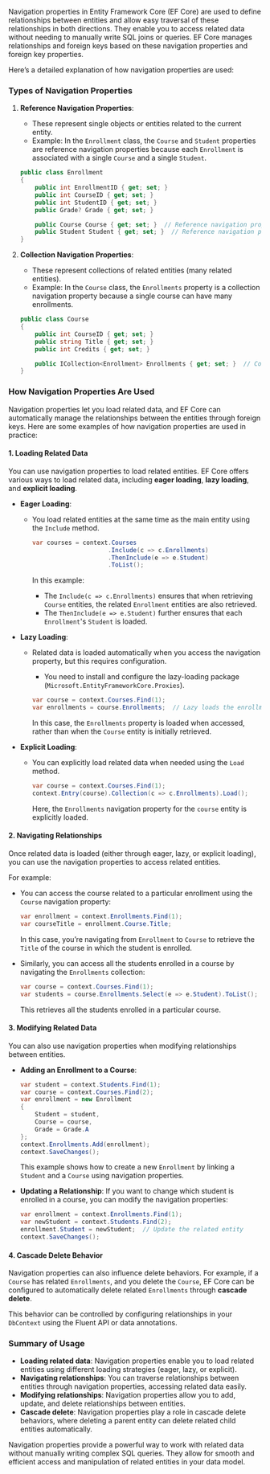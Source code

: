 Navigation properties in Entity Framework Core (EF Core) are used to define relationships between entities and allow easy traversal of these relationships in both directions. They enable you to access related data without needing to manually write SQL joins or queries. EF Core manages relationships and foreign keys based on these navigation properties and foreign key properties.

Here’s a detailed explanation of how navigation properties are used:

### Types of Navigation Properties

1. **Reference Navigation Properties**:
   - These represent single objects or entities related to the current entity. 
   - Example: In the `Enrollment` class, the `Course` and `Student` properties are reference navigation properties because each `Enrollment` is associated with a single `Course` and a single `Student`.

   ```csharp
   public class Enrollment
   {
       public int EnrollmentID { get; set; }
       public int CourseID { get; set; }
       public int StudentID { get; set; }
       public Grade? Grade { get; set; }

       public Course Course { get; set; }  // Reference navigation property
       public Student Student { get; set; }  // Reference navigation property
   }
   ```

2. **Collection Navigation Properties**:
   - These represent collections of related entities (many related entities).
   - Example: In the `Course` class, the `Enrollments` property is a collection navigation property because a single course can have many enrollments.

   ```csharp
   public class Course
   {
       public int CourseID { get; set; }
       public string Title { get; set; }
       public int Credits { get; set; }

       public ICollection<Enrollment> Enrollments { get; set; }  // Collection navigation property
   }
   ```

### How Navigation Properties Are Used

Navigation properties let you load related data, and EF Core can automatically manage the relationships between the entities through foreign keys. Here are some examples of how navigation properties are used in practice:

#### 1. **Loading Related Data**

You can use navigation properties to load related entities. EF Core offers various ways to load related data, including **eager loading**, **lazy loading**, and **explicit loading**.

- **Eager Loading**:
  - You load related entities at the same time as the main entity using the `Include` method.

    ```csharp
    var courses = context.Courses
                         .Include(c => c.Enrollments)
                         .ThenInclude(e => e.Student)
                         .ToList();
    ```

    In this example:
    - The `Include(c => c.Enrollments)` ensures that when retrieving `Course` entities, the related `Enrollment` entities are also retrieved.
    - The `ThenInclude(e => e.Student)` further ensures that each `Enrollment`'s `Student` is loaded.

- **Lazy Loading**:
  - Related data is loaded automatically when you access the navigation property, but this requires configuration.
    - You need to install and configure the lazy-loading package (`Microsoft.EntityFrameworkCore.Proxies`).
  
    ```csharp
    var course = context.Courses.Find(1);
    var enrollments = course.Enrollments;  // Lazy loads the enrollments when accessed
    ```

    In this case, the `Enrollments` property is loaded when accessed, rather than when the `Course` entity is initially retrieved.

- **Explicit Loading**:
  - You can explicitly load related data when needed using the `Load` method.

    ```csharp
    var course = context.Courses.Find(1);
    context.Entry(course).Collection(c => c.Enrollments).Load();
    ```

    Here, the `Enrollments` navigation property for the `course` entity is explicitly loaded.

#### 2. **Navigating Relationships**

Once related data is loaded (either through eager, lazy, or explicit loading), you can use the navigation properties to access related entities.

For example:
- You can access the course related to a particular enrollment using the `Course` navigation property:
  
  ```csharp
  var enrollment = context.Enrollments.Find(1);
  var courseTitle = enrollment.Course.Title;
  ```

  In this case, you’re navigating from `Enrollment` to `Course` to retrieve the `Title` of the course in which the student is enrolled.

- Similarly, you can access all the students enrolled in a course by navigating the `Enrollments` collection:

  ```csharp
  var course = context.Courses.Find(1);
  var students = course.Enrollments.Select(e => e.Student).ToList();
  ```

  This retrieves all the students enrolled in a particular course.

#### 3. **Modifying Related Data**

You can also use navigation properties when modifying relationships between entities.

- **Adding an Enrollment to a Course**:
  ```csharp
  var student = context.Students.Find(1);
  var course = context.Courses.Find(2);
  var enrollment = new Enrollment
  {
      Student = student,
      Course = course,
      Grade = Grade.A
  };
  context.Enrollments.Add(enrollment);
  context.SaveChanges();
  ```

  This example shows how to create a new `Enrollment` by linking a `Student` and a `Course` using navigation properties.

- **Updating a Relationship**:
  If you want to change which student is enrolled in a course, you can modify the navigation properties:
  ```csharp
  var enrollment = context.Enrollments.Find(1);
  var newStudent = context.Students.Find(2);
  enrollment.Student = newStudent;  // Update the related entity
  context.SaveChanges();
  ```

#### 4. **Cascade Delete Behavior**

Navigation properties can also influence delete behaviors. For example, if a `Course` has related `Enrollments`, and you delete the `Course`, EF Core can be configured to automatically delete related `Enrollments` through **cascade delete**.

This behavior can be controlled by configuring relationships in your `DbContext` using the Fluent API or data annotations.

### Summary of Usage

- **Loading related data**: Navigation properties enable you to load related entities using different loading strategies (eager, lazy, or explicit).
- **Navigating relationships**: You can traverse relationships between entities through navigation properties, accessing related data easily.
- **Modifying relationships**: Navigation properties allow you to add, update, and delete relationships between entities.
- **Cascade delete**: Navigation properties play a role in cascade delete behaviors, where deleting a parent entity can delete related child entities automatically.

Navigation properties provide a powerful way to work with related data without manually writing complex SQL queries. They allow for smooth and efficient access and manipulation of related entities in your data model.
